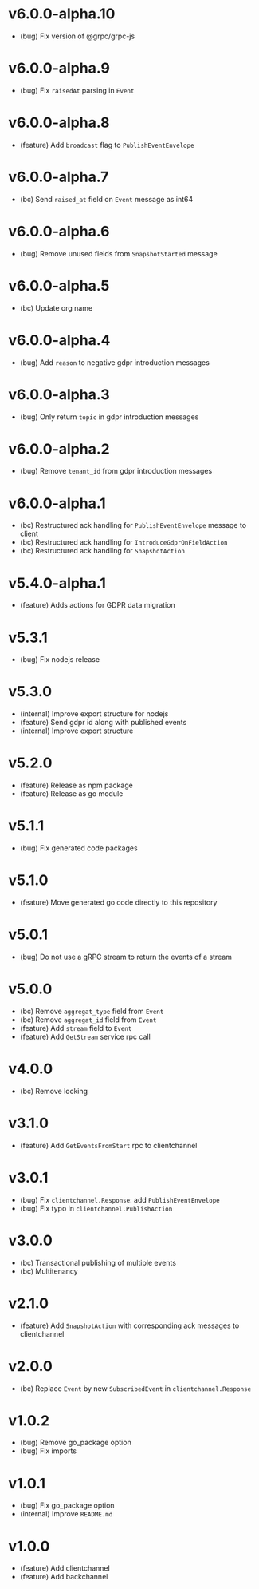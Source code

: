 # v6.0.0-alpha.10

- (bug) Fix version of @grpc/grpc-js

# v6.0.0-alpha.9

- (bug) Fix `raisedAt` parsing in `Event`

# v6.0.0-alpha.8

- (feature) Add `broadcast` flag to `PublishEventEnvelope`

# v6.0.0-alpha.7

- (bc) Send `raised_at` field on `Event` message as int64

# v6.0.0-alpha.6

- (bug) Remove unused fields from `SnapshotStarted` message

# v6.0.0-alpha.5

- (bc) Update org name

# v6.0.0-alpha.4

- (bug) Add `reason` to negative gdpr introduction messages

# v6.0.0-alpha.3

- (bug) Only return `topic` in gdpr introduction messages

# v6.0.0-alpha.2

- (bug) Remove `tenant_id` from gdpr introduction messages

# v6.0.0-alpha.1

- (bc) Restructured ack handling for `PublishEventEnvelope` message to client
- (bc) Restructured ack handling for `IntroduceGdprOnFieldAction`
- (bc) Restructured ack handling for `SnapshotAction`

# v5.4.0-alpha.1

- (feature) Adds actions for GDPR data migration

# v5.3.1

- (bug) Fix nodejs release

# v5.3.0

- (internal) Improve export structure for nodejs
- (feature) Send gdpr id along with published events
- (internal) Improve export structure

# v5.2.0

- (feature) Release as npm package
- (feature) Release as go module

# v5.1.1

- (bug) Fix generated code packages

# v5.1.0

- (feature) Move generated go code directly to this repository

# v5.0.1

- (bug) Do not use a gRPC stream to return the events of a stream

# v5.0.0

- (bc) Remove `aggregat_type` field from `Event`
- (bc) Remove `aggregat_id` field from `Event`
- (feature) Add `stream` field to `Event`
- (feature) Add `GetStream` service rpc call

# v4.0.0

- (bc) Remove locking

# v3.1.0

- (feature) Add `GetEventsFromStart` rpc to clientchannel

# v3.0.1

- (bug) Fix `clientchannel.Response`: add `PublishEventEnvelope`
- (bug) Fix typo in `clientchannel.PublishAction`

# v3.0.0

- (bc) Transactional publishing of multiple events
- (bc) Multitenancy

# v2.1.0

- (feature) Add `SnapshotAction` with corresponding ack messages to clientchannel

# v2.0.0

- (bc) Replace `Event` by new `SubscribedEvent` in `clientchannel.Response`

# v1.0.2

- (bug) Remove go_package option
- (bug) Fix imports

# v1.0.1

- (bug) Fix go_package option
- (internal) Improve `README.md`

# v1.0.0

- (feature) Add clientchannel
- (feature) Add backchannel
